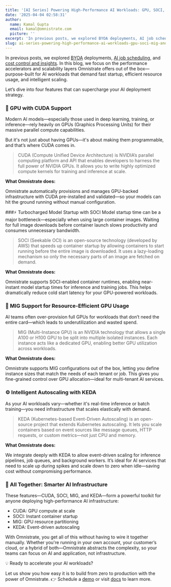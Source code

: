 ```yaml
---
title: '[AI Series] Powering High-Performance AI Workloads: GPU, SOCI, MIG, and KEDA'
date: '2025-04-04 02:58:31'
author:
  name: Kamal Gupta
  email: kamal@omnistrate.com
  picture: ''
excerpt: 'In previous posts, we explored BYOA deployments, AI job scheduling, and cost control and insights.'
slug: ai-series-powering-high-performance-ai-workloads-gpu-soci-mig-and-keda
---
```


In previous posts, we explored [BYOA][1] deployments, [AI job scheduling][2], and [cost control and insights][3]. In this blog, we focus on the performance accelerators and scalability layers Omnistrate offers out of the box—purpose-built for AI workloads that demand fast startup, efficient resource usage, and intelligent scaling.

Let’s dive into four features that can supercharge your AI deployment strategy.


### 🧠 GPU with CUDA Support

Modern AI models—especially those used in deep learning, training, or inference—rely heavily on GPUs (Graphics Processing Units) for their massive parallel compute capabilities.

But it's not just about having GPUs—it's about making them programmable, and that’s where CUDA comes in.

> CUDA (Compute Unified Device Architecture) is NVIDIA’s parallel
> computing platform and API that enables developers to harness the full
> power of NVIDIA GPUs. It allows you to write highly optimized compute
> kernels for training and inference at scale.

**What Omnistrate does:**

Omnistrate automatically provisions and manages GPU-backed infrastructure with CUDA pre-installed and validated—so your models can hit the ground running without manual configuration.

###⚡ Turbocharged Model Startup with SOCI
Model startup time can be a major bottleneck—especially when using large container images. Waiting for full image downloads before container launch slows productivity and consumes unnecessary bandwidth.

> SOCI (Seekable OCI) is an open-source technology (developed by AWS)
> that speeds up container startup by allowing containers to start
> running before the entire image is downloaded. It uses a lazy-loading
> mechanism so only the necessary parts of an image are fetched on
> demand.

**What Omnistrate does:**

Omnistrate supports SOCI-enabled container runtimes, enabling near-instant model startup times for inference and training jobs. This helps dramatically reduce cold start latency for your GPU-powered workloads.


### 🧩 MIG Support for Resource-Efficient GPU Usage

AI teams often over-provision full GPUs for workloads that don’t need the entire card—which leads to underutilization and wasted spend.

> MIG (Multi-Instance GPU) is an NVIDIA technology that allows a single
> A100 or H100 GPU to be split into multiple isolated instances. Each
> instance acts like a dedicated GPU, enabling better GPU utilization
> across workloads.

**What Omnistrate does:**

Omnistrate supports MIG configurations out of the box, letting you define instance sizes that match the needs of each tenant or job. This gives you fine-grained control over GPU allocation—ideal for multi-tenant AI services.


### ⚙️ Intelligent Autoscaling with KEDA

As your AI workloads vary—whether it's real-time inference or batch training—you need infrastructure that scales elastically with demand.

> KEDA (Kubernetes-based Event-Driven Autoscaling) is an open-source
> project that extends Kubernetes autoscaling. It lets you scale
> containers based on event sources like message queues, HTTP requests,
> or custom metrics—not just CPU and memory.

**What Omnistrate does:**

We integrate deeply with KEDA to allow event-driven scaling for inference pipelines, job queues, and background workers. It’s ideal for AI services that need to scale up during spikes and scale down to zero when idle—saving cost without compromising performance.


### 🔄 All Together: Smarter AI Infrastructure

These features—CUDA, SOCI, MIG, and KEDA—form a powerful toolkit for anyone deploying high-performance AI infrastructure:

- CUDA: GPU compute at scale
- SOCI: Instant container startup
- MIG: GPU resource partitioning
- KEDA: Event-driven autoscaling

With Omnistrate, you get all of this without having to wire it together manually. Whether you're running in your own account, your customer’s cloud, or a hybrid of both—Omnistrate abstracts the complexity, so your teams can focus on AI and application, not infrastructure.

💡 Ready to accelerate your AI workloads?

Let us show you how easy it is to build  from zero to production with the power of Omnistrate.
👉 Schedule a [demo][4] or visit [docs][5] to learn more.


  [1]: https://blog.omnistrate.com/posts/125
  [2]: https://blog.omnistrate.com/posts/140
  [3]: https://blog.omnistrate.com/posts/141
  [4]: https://calendly.com/omnistrate
  [5]: https://docs.omnistrate.com
